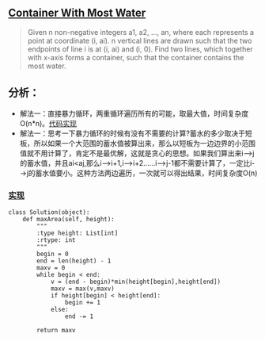 ## [Container With Most Water](https://leetcode.com/problems/container-with-most-water/#/description)

>Given n non-negative integers a1, a2, ..., an, where each represents a point at coordinate (i, ai). n vertical lines are drawn such that the two endpoints of line i is at (i, ai) and (i, 0). Find two lines, which together with x-axis forms a container, such that the container contains the most water.

## 分析：

- 解法一：直接暴力循环，两重循环遍历所有的可能，取最大值，时间复杂度O(n*n)。[代码实现](../sourcecode/ContainerWithMostWater.py)
- 解法一：思考一下暴力循环的时候有没有不需要的计算?蓄水的多少取决于短板，所以如果一个大范围的蓄水值被算出来，那么以短板为一边边界的小范围值就不用计算了，肯定不是最优解，这就是贪心的思想。如果我们算出来i-->j的蓄水值，并且ai<aj,那么i-->i+1,i-->i+2......i-->j-1都不需要计算了，一定比i-->j的蓄水值要小。这种方法两边遍历，一次就可以得出结果，时间复杂度O(n)

### [实现](../sourcecode/3sum.py)
```
class Solution(object):
    def maxArea(self, height):
        """
        :type height: List[int]
        :rtype: int
        """
        begin = 0
        end = len(height) - 1
        maxv = 0
        while begin < end:
            v = (end - begin)*min(height[begin],height[end])
            maxv = max(v,maxv)
            if height[begin] < height[end]:
                begin += 1
            else:
                end -= 1

        return maxv
```
